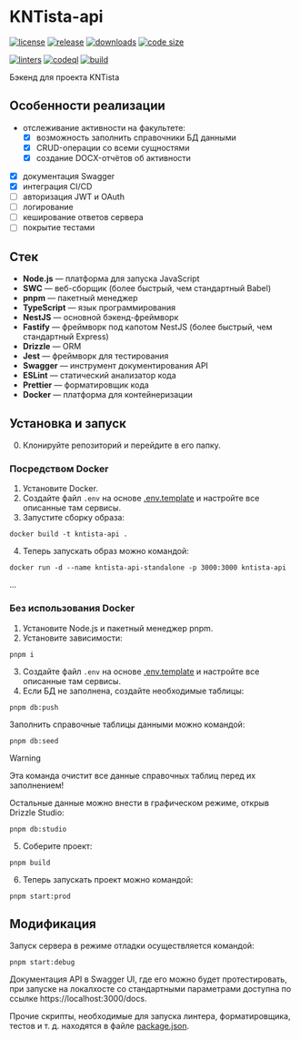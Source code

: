 # KNTista-api

[![license](https://img.shields.io/github/license/Scorpi-ON/KNTista-api)](https://opensource.org/licenses/MIT)
[![release](https://img.shields.io/github/v/release/Scorpi-ON/KNTista-api?include_prereleases)](https://github.com/Scorpi-ON/KNTista-api/releases)
[![downloads](https://img.shields.io/github/downloads/Scorpi-ON/KNTista-api/total)](https://github.com/Scorpi-ON/KNTista-api/releases)
[![code size](https://img.shields.io/github/languages/code-size/Scorpi-ON/KNTista-api.svg)](https://github.com/Scorpi-ON/KNTista-api)

[![linters](https://github.com/Scorpi-ON/KNTista-api/actions/workflows/linters.yaml/badge.svg)](https://github.com/Scorpi-ON/KNTista-api/actions/workflows/linter.yaml)
[![codeql](https://github.com/Scorpi-ON/KNTista-api/actions/workflows/codeql.yaml/badge.svg)](https://github.com/Scorpi-ON/KNTista-api/actions/workflows/codeql.yaml)
[![build](https://github.com/Scorpi-ON/KNTista-api/actions/workflows/build.yaml/badge.svg)](https://github.com/Scorpi-ON/KNTista-api/actions/workflows/build.yaml)

Бэкенд для проекта KNTista

## Особенности реализации

- отслеживание активности на факультете:
    - [x] возможность заполнить справочники БД данными
    - [x] CRUD-операции со всеми сущностями
    - [x] создание DOCX-отчётов об активности
- [x] документация Swagger
- [x] интеграция CI/CD
- [ ] авторизация JWT и OAuth
- [ ] логирование
- [ ] кеширование ответов сервера
- [ ] покрытие тестами

## Стек

- **Node.js** — платформа для запуска JavaScript
- **SWC** — веб-сборщик (более быстрый, чем стандартный Babel)
- **pnpm** — пакетный менеджер
- **TypeScript** — язык программирования
- **NestJS** — основной бэкенд-фреймворк
- **Fastify** — фреймворк под капотом NestJS (более быстрый, чем стандартный Express)
- **Drizzle** — ORM
- **Jest** — фреймворк для тестирования
- **Swagger** — инструмент документирования API
- **ESLint** — статический анализатор кода
- **Prettier** — форматировщик кода
- **Docker** — платформа для контейнеризации

## Установка и запуск

0. Клонируйте репозиторий и перейдите в его папку.

### Посредством Docker

1. Установите Docker.
2. Создайте файл `.env` на основе [.env.template](.env.template) и настройте все описанные там сервисы.
3. Запустите сборку образа:

```shell
docker build -t kntista-api .
```

4. Теперь запускать образ можно командой:

```shell
docker run -d --name kntista-api-standalone -p 3000:3000 kntista-api
```

...

### Без использования Docker

1. Установите Node.js и пакетный менеджер pnpm.
2. Установите зависимости:

```shell
pnpm i
```

3. Создайте файл `.env` на основе [.env.template](.env.template) и настройте все описанные там сервисы.
4. Если БД не заполнена, создайте необходимые таблицы:

```shell
pnpm db:push
```

Заполнить справочные таблицы данными можно командой:

```shell
pnpm db:seed
```

> [!WARNING]
> Эта команда очистит все данные справочных таблиц перед их заполнением!

Остальные данные можно внести в графическом режиме, открыв Drizzle Studio:

```shell
pnpm db:studio
```

5. Соберите проект:

```shell
pnpm build
```

6. Теперь запускать проект можно командой:

```shell
pnpm start:prod
```

## Модификация

Запуск сервера в режиме отладки осуществляется командой:

```shell
pnpm start:debug
```

Документация API в Swagger UI, где его можно будет протестировать, при запуске на локалхосте со стандартными параметрами
доступна по ссылке https://localhost:3000/docs.

Прочие скрипты, необходимые для запуска линтера, форматировщика, тестов и т. д. находятся в
файле [package.json](./package.json).
